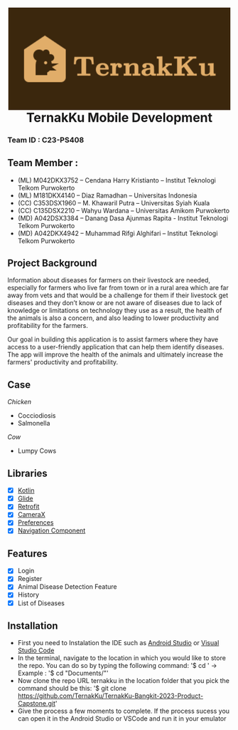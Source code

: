 <h1 align="center">
  <img align="center" src="Image/Logo_TernakKu_1.png"  width="500"></img>
<br>
TernakKu Mobile Development 
</h1>

### Team ID		: C23-PS408
## Team Member		: 
* (ML)	M042DKX3752 – Cendana Harry Kristianto – Institut Teknologi Telkom Purwokerto
* (ML)	M181DKX4140 – Diaz Ramadhan – Universitas Indonesia
* (CC)	C353DSX1960 – M. Khawaril Putra – Universitas Syiah Kuala
* (CC)	C135DSX2210 – Wahyu Wardana – Universitas Amikom Purwokerto
* (MD)	A042DSX3384 – Danang Dasa Ajunmas Rapita - Institut Teknologi Telkom Purwokerto
* (MD)  A042DKX4942 – Muhammad Rifgi Alghifari – Institut Teknologi Telkom Purwokerto

## Project Background
Information about diseases for farmers on their livestock are needed, especially for farmers who live far from town or in a rural area which are far away from vets and that would be a challenge for them if their livestock get diseases and they don’t know or are not aware of diseases due to lack of knowledge or limitations on technology they use as a result, the health of the animals is also a concern, and also leading to lower productivity and profitability for the farmers. 

Our goal in building this application is to assist farmers where they have access to a user-friendly application that can help them identify diseases. The app will improve the health of the animals and ultimately increase the farmers' productivity and profitability.

## Case
*Chicken*
* Cocciodiosis
* Salmonella

*Cow*
* Lumpy Cows

## Libraries
* [x] [Kotlin](https://kotlinlang.org/)
* [x] [Glide](https://github.com/bumptech/glide)
* [x] [Retrofit](https://square.github.io/retrofit/)
* [x] [CameraX](https://developer.android.com/training/camerax)
* [x] [Preferences](https://developer.android.com/reference/android/preference/Preference)
* [x] [Navigation Component](https://developer.android.com/guide/navigation/navigation-getting-started)

## Features
* [x] Login
* [x] Register
* [x] Animal Disease Detection Feature
* [x] History
* [x] List of Diseases

## Installation
* First you need to Instalation the IDE such as [Android Studio](https://developer.android.com/studio) or [Visual Studio Code](https://code.visualstudio.com/)
* In the terminal, navigate to the location in which you would like to store the repo. You can do so by typing the following command:
  '$ cd <Directory>' -> Example : '$ cd "Documents/"'
* Now clone the repo URL ternakku in the location folder that you pick the command should be this:
  '$ git clone https://github.com/TernakKu/TernakKu-Bangkit-2023-Product-Capstone.git'
* Give the process a few moments to complete. If the process sucess you can open it in the Android Studio or VSCode and run it in your emulator
